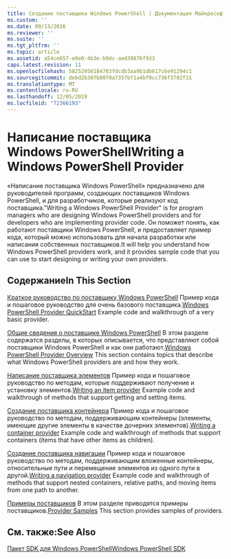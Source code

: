 ```yaml
---
title: Создание поставщика Windows PowerShell | Документация Майкрософт
ms.custom: ''
ms.date: 09/13/2016
ms.reviewer: ''
ms.suite: ''
ms.tgt_pltfrm: ''
ms.topic: article
ms.assetid: a54ce657-e0e0-4b3e-b9dc-aed39876f933
caps.latest.revision: 11
ms.openlocfilehash: 58252956184703fdcdb3aa9b1db617c6e91294c1
ms.sourcegitcommit: debd2b38fb8070a7357bf1a4bf9cc736f3702f31
ms.translationtype: MT
ms.contentlocale: ru-RU
ms.lasthandoff: 12/05/2019
ms.locfileid: "72366193"
---
```

# <a name="writing-a-windows-powershell-provider"></a><span data-ttu-id="0519a-102">Написание поставщика Windows PowerShell</span><span class="sxs-lookup"><span data-stu-id="0519a-102">Writing a Windows PowerShell Provider</span></span>

<span data-ttu-id="0519a-103">«Написание поставщика Windows PowerShell» предназначено для руководителей программ, создающих поставщиков Windows PowerShell, и для разработчиков, которые реализуют код поставщика.</span><span class="sxs-lookup"><span data-stu-id="0519a-103">"Writing a Windows PowerShell Provider" is for program managers who are designing Windows PowerShell providers and for developers who are implementing provider code.</span></span> <span data-ttu-id="0519a-104">Он поможет понять, как работают поставщики Windows PowerShell, и предоставляет пример кода, который можно использовать для начала разработки или написания собственных поставщиков.</span><span class="sxs-lookup"><span data-stu-id="0519a-104">It will help you understand how Windows PowerShell providers work, and it provides sample code that you can use to start designing or writing your own providers.</span></span>

## <a name="in-this-section"></a><span data-ttu-id="0519a-105">Содержание</span><span class="sxs-lookup"><span data-stu-id="0519a-105">In This Section</span></span>

<span data-ttu-id="0519a-106">[Краткое руководство по поставщику Windows PowerShell](./windows-powershell-provider-quickstart.md) Пример кода и пошаговое руководство для очень базового поставщика.</span><span class="sxs-lookup"><span data-stu-id="0519a-106">[Windows PowerShell Provider QuickStart](./windows-powershell-provider-quickstart.md) Example code and walkthrough of a very basic provider.</span></span>

<span data-ttu-id="0519a-107">[Общие сведения о поставщике Windows PowerShell](./windows-powershell-provider-overview.md) В этом разделе содержатся разделы, в которых описывается, что представляют собой поставщики Windows PowerShell и как они работают.</span><span class="sxs-lookup"><span data-stu-id="0519a-107">[Windows PowerShell Provider Overview](./windows-powershell-provider-overview.md) This section contains topics that describe what Windows PowerShell providers are and how they work.</span></span>

<span data-ttu-id="0519a-108">[Написание поставщика элементов](./writing-an-item-provider.md) Пример кода и пошаговое руководство по методам, которые поддерживают получение и установку элементов.</span><span class="sxs-lookup"><span data-stu-id="0519a-108">[Writing an item provider](./writing-an-item-provider.md) Example code and walkthrough of methods that support getting and setting items.</span></span>

<span data-ttu-id="0519a-109">[Создание поставщика контейнера](./writing-a-container-provider.md) Пример кода и пошаговое руководство по методам, поддерживающим контейнеры (элементы, имеющие другие элементы в качестве дочерних элементов).</span><span class="sxs-lookup"><span data-stu-id="0519a-109">[Writing a container provider](./writing-a-container-provider.md) Example code and walkthrough of methods that support containers (items that have other items as children).</span></span>

<span data-ttu-id="0519a-110">[Создание поставщика навигации](./writing-a-navigation-provider.md) Пример кода и пошаговое руководство по методам, поддерживающим вложенные контейнеры, относительные пути и перемещение элементов из одного пути в другой.</span><span class="sxs-lookup"><span data-stu-id="0519a-110">[Writing a navigation provider](./writing-a-navigation-provider.md) Example code and walkthrough of methods that support nested containers, relative paths, and moving items from one path to another.</span></span>

<span data-ttu-id="0519a-111">[Примеры поставщиков](./provider-samples.md) В этом разделе приводятся примеры поставщиков.</span><span class="sxs-lookup"><span data-stu-id="0519a-111">[Provider Samples](./provider-samples.md) This section provides samples of providers.</span></span>

## <a name="see-also"></a><span data-ttu-id="0519a-112">См. также:</span><span class="sxs-lookup"><span data-stu-id="0519a-112">See Also</span></span>

[<span data-ttu-id="0519a-113">Пакет SDK для Windows PowerShell</span><span class="sxs-lookup"><span data-stu-id="0519a-113">Windows PowerShell SDK</span></span>](../windows-powershell-reference.md)